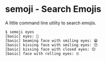 # semoji - Search Emojis

A little command line utility to search emojis.

```
$ semoji eyes
[basic] eyes: 👀
[basic] beaming face with smiling eyes: 😁
[basic] kissing face with smiling eyes: 😙
[basic] kissing face with closed eyes: 😚
[basic] face with rolling eyes: 🙄
```
